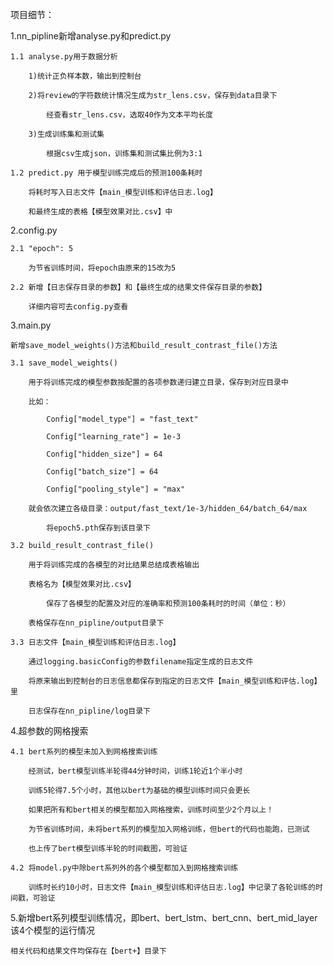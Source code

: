 项目细节：

1.nn_pipline新增analyse.py和predict.py

	1.1 analyse.py用于数据分析
	
		1)统计正负样本数，输出到控制台
		
		2)将review的字符数统计情况生成为str_lens.csv，保存到data目录下
		
			经查看str_lens.csv，选取40作为文本平均长度
			
		3)生成训练集和测试集
		
			根据csv生成json，训练集和测试集比例为3:1
			
	1.2 predict.py 用于模型训练完成后的预测100条耗时
	
		将耗时写入日志文件【main_模型训练和评估日志.log】
		
		和最终生成的表格【模型效果对比.csv】中
		
2.config.py

	2.1 "epoch": 5
	
		为节省训练时间，将epoch由原来的15改为5
		
	2.2 新增【日志保存目录的参数】和【最终生成的结果文件保存目录的参数】
	
		详细内容可去config.py查看
		
3.main.py

	新增save_model_weights()方法和build_result_contrast_file()方法
	
	3.1 save_model_weights()
	
		用于将训练完成的模型参数按配置的各项参数递归建立目录，保存到对应目录中
		
		比如：
		
			Config["model_type"] = "fast_text"
			
			Config["learning_rate"] = 1e-3
			
			Config["hidden_size"] = 64
			
			Config["batch_size"] = 64
			
			Config["pooling_style"] = "max"
			
		就会依次建立各级目录：output/fast_text/1e-3/hidden_64/batch_64/max
		
			将epoch5.pth保存到该目录下
			
	3.2 build_result_contrast_file()
	
		用于将训练完成的各模型的对比结果总结成表格输出
		
		表格名为【模型效果对比.csv】
		
			保存了各模型的配置及对应的准确率和预测100条耗时的时间（单位：秒）
			
		表格保存在nn_pipline/output目录下
		
	3.3 日志文件【main_模型训练和评估日志.log】
	
		通过logging.basicConfig的参数filename指定生成的日志文件
		
		将原来输出到控制台的日志信息都保存到指定的日志文件【main_模型训练和评估.log】里
		
		日志保存在nn_pipline/log目录下
		
4.超参数的网格搜索

	4.1 bert系列的模型未加入到网格搜索训练
	
		经测试，bert模型训练半轮得44分钟时间，训练1轮近1个半小时
		
		训练5轮得7.5个小时，其他以bert为基础的模型训练时间只会更长
		
		如果把所有和bert相关的模型都加入网格搜索，训练时间至少2个月以上！
		
		为节省训练时间，未将bert系列的模型加入网格训练，但bert的代码也能跑，已测试
		
		也上传了bert模型训练半轮的时间截图，可验证
		
	4.2 将model.py中除bert系列外的各个模型都加入到网格搜索训练
	
		训练时长约10小时，日志文件【main_模型训练和评估日志.log】中记录了各轮训练的时间戳，可验证
	
5.新增bert系列模型训练情况，即bert、bert_lstm、bert_cnn、bert_mid_layer 该4个模型的运行情况
 
 	相关代码和结果文件均保存在【bert+】目录下

